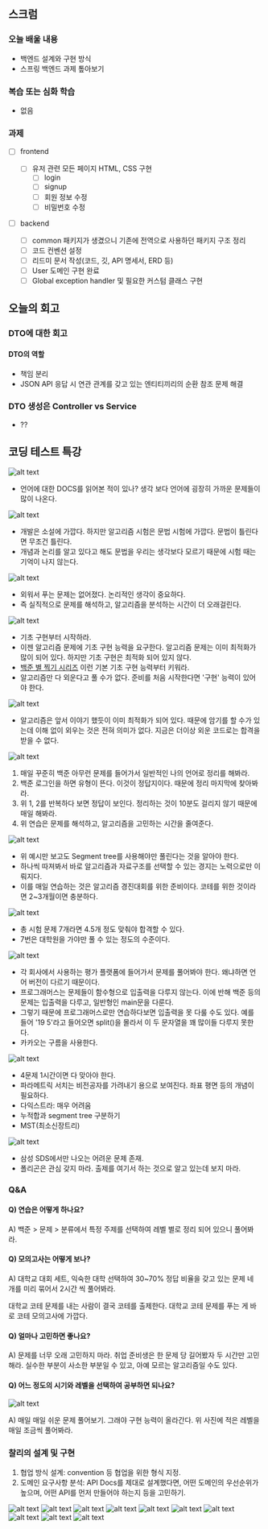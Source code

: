 ## 스크럼

### 오늘 배울 내용

- 백엔드 설계와 구현 방식
- 스프링 백엔드 과제 톺아보기

### 복습 또는 심화 학습

- 없음

### 과제

- [ ] frontend

  - [ ] 유저 관련 모든 페이지 HTML, CSS 구현
    - [ ] login
    - [ ] signup
    - [ ] 회원 정보 수정
    - [ ] 비밀번호 수정

- [ ] backend
  - [ ] common 패키지가 생겼으니 기존에 전역으로 사용하던 패키지 구조 정리
  - [ ] 코드 컨벤션 설정
  - [ ] 리드미 문서 작성(코드, 깃, API 명세서, ERD 등)
  - [ ] User 도메인 구현 완료
  - [ ] Global exception handler 및 필요한 커스텀 클래스 구현

## 오늘의 회고

### DTO에 대한 회고

#### DTO의 역할

- 책임 분리
- JSON API 응답 시 연관 관계를 갖고 있는 엔티티끼리의 순환 참조 문제 해결

### DTO 생성은 Controller vs Service

- ??

## 코딩 테스트 특강

![alt text](algorithm/image.png)

- 언어에 대한 DOCS를 읽어본 적이 있나? 생각 보다 언어에 굉장히 가까운 문제들이 많이 나온다.

![alt text](algorithm/image-1.png)

- 개발은 소설에 가깝다. 하지만 알고리즘 시험은 문법 시험에 가깝다. 문법이 틀린다면 무조건 틀린다.
- 개념과 논리를 알고 있다고 해도 문법을 우리는 생각보다 모르기 때문에 시험 때는 기억이 나지 않는다.

![alt text](algorithm/image-2.png)

- 외워서 푸는 문제는 없어졌다. 논리적인 생각이 중요하다.
- 즉 실직적으로 문제를 해석하고, 알고리즘을 분석하는 시간이 더 오래걸린다.

![alt text](algorithm/image-3.png)

- 기초 구현부터 시작하라.
- 이젠 알고리즘 문제에 기초 구현 능력을 요구한다. 알고리즘 문제는 이미 최적화가 많이 되어 있다. 하지만 기초 구현은 최적화 되어 있지 않다.
- [백준 별 찍기 시리즈](https://www.acmicpc.net/workbook/view/20) 이런 기본 기초 구현 능력부터 키워라.
- 알고리즘만 다 외운다고 풀 수가 없다. 준비를 처음 시작한다면 '구현' 능력이 있어야 한다.

![alt text](algorithm/image-4.png)

- 알고리즘은 앞서 이야기 했듯이 이미 최적화가 되어 있다. 때문에 암기를 할 수가 있는데 이해 없이 외우는 것은 전혀 의미가 없다. 지금은 더이상 외운 코드로는 합격을 받을 수 없다.

![alt text](algorithm/image-5.png)

1. 매일 꾸준히 백준 아무런 문제를 들어가서 일반적인 나의 언어로 정리를 해봐라.
2. 백준 로그인을 하면 유형이 뜬다. 이것이 정답지이다. 때문에 정리 마지막에 찾아봐라.
3. 위 1, 2를 반복하다 보면 정답이 보인다. 정리하는 것이 10분도 걸리지 않기 때문에 매일 해봐라.
4. 위 연습은 문제를 해석하고, 알고리즘을 고민하는 시간을 줄여준다.

![alt text](algorithm/image-6.png)

- 위 예시만 보고도 Segment tree를 사용해야만 풀린다는 것을 알아야 한다.
- 하나씩 따져봐서 바로 알고리즘과 자료구조를 선택할 수 있는 경지는 노력으로만 이뤄지다.
- 이를 매일 연습하는 것은 알고리즘 경진대회를 위한 준비이다. 코테를 위한 것이라면 2~3개월이면 충분하다.

![alt text](algorithm/image-7.png)

- 총 시험 문제 7개라면 4.5개 정도 맞춰야 합격할 수 있다.
- 7번은 대학원을 가야만 풀 수 있는 정도의 수준이다.

![alt text](algorithm/image-8.png)

- 각 회사에서 사용하는 평가 플랫폼에 들어가서 문제를 풀어봐야 한다. 왜냐하면 언어 버전이 다르기 때문이다.
- 프로그래머스는 문제들이 함수형으로 입출력을 다루지 않는다. 이에 반해 백준 등의 문제는 입출력을 다루고, 일반형인 main문을 다룬다.
- 그렇기 때문에 프로그래머스로만 연습하다보면 입출력을 못 다룰 수도 있다. 예를 들어 '19 5'라고 들어오면 split()을 몰라서 이 두 문자열을 꽤 많이들 다루지 못한다.
- 카카오는 구름을 사용한다.

![alt text](algorithm/image-14.png)

- 4문제 1시간이면 다 맞아야 한다.
- 파라메트릭 서치는 비전공자를 가려내기 용으로 보여진다. 좌표 평면 등의 개념이 필요하다.
- 다익스트라: 매우 어려움
- 누적합과 segment tree 구분하기
- MST(최소신장트리)

![alt text](algorithm/image-15.png)

- 삼성 SDS에서만 나오는 어려운 문제 존재.
- 폴리곤은 관심 갖지 마라. 출제를 여기서 하는 것으로 알고 있는데 보지 마라.

### Q&A

#### Q) 연습은 어떻게 하나요?

A) 백준 > 문제 > 분류에서 특정 주제를 선택하여 레벨 별로 정리 되어 있으니 풀어봐라.

#### Q) 모의고사는 어떻게 보나?

A) 대학교 대회 세트, 익숙한 대학 선택하여 30~70% 정답 비율을 갖고 있는 문제 네 개를 미리 묶어서 2시간 씩 풀어봐라.

대학교 코테 문제를 내는 사람이 결국 코테를 출제한다. 대학교 코테 문제를 푸는 게 바로 코테 모의고사에 가깝다.

#### Q) 얼마나 고민하면 좋나요?

A) 문제를 너무 오래 고민하지 마라. 취업 준비생은 한 문제 당 길어봤자 두 시간만 고민해라. 실수한 부분이 사소한 부분일 수 있고, 아예 모르는 알고리즘일 수도 있다.

#### Q) 어느 정도의 시기와 레벨을 선택하여 공부하면 되나요?

![alt text](algorithm/image-16.png)

A) 매일 매일 쉬운 문제 풀어보기. 그래야 구현 능력이 올라간다. 위 사진에 적은 레벨을 매일 조금씩 풀어봐라.

### 찰리의 설계 및 구현

1. 협업 방식 설계: convention 등 협업을 위한 형식 지정.
2. 도메인 요구사항 분석: API Docs를 제대로 설계했다면, 어떤 도메인의 우선순위가 높으며, 어떤 API를 먼저 만들어야 하는지 등을 고민하기.

![alt text](charlie/charlie.png)
![alt text](charlie/image-3.png)
![alt text](charlie/image-4.png)
![alt text](charlie/image-5.png)
![alt text](charlie/image-6.png)
![alt text](charlie/image-7.png)
![alt text](charlie/image-8.png)
![alt text](charlie/image-9.png)
![alt text](charlie/image-10.png)
![alt text](charlie/image-11.png)
